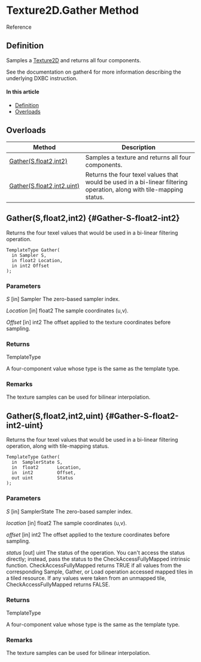 # Texture2D.Gather Method

Reference

## Definition

Samples a [Texture2D](#Texture2D.md) and returns all four components.

See the documentation on gather4 for more information describing the underlying DXBC instruction.

#### In this article

*  [Definition](#definition)
*  [Overloads](#overloads)

## Overloads

| Method | Description |
| ------ | ----------- |
| [Gather(S,float2,int2)](#Gather-S-float2-int2) | Samples a texture and returns all four components. |
| [Gather(S,float2,int2,uint)](#Gather-S-float2-int2-uint) | Returns the four texel values that would be used in a bi-linear filtering operation, along with tile-mapping status. |

## Gather(S,float2,int2) {#Gather-S-float2-int2}

Returns the four texel values that would be used in a bi-linear filtering operation.

```HLSL
TemplateType Gather(
  in Sampler S,
  in float2 Location,
  in int2 Offset
);
```

### Parameters
<i>S</i> [in] Sampler
The zero-based sampler index.

<i>Location</i> [in] float2
The sample coordinates (u,v).

<i>Offset</i> [in] int2
The offset applied to the texture coordinates before sampling.

### Returns
TemplateType

A four-component value whose type is the same as the template type.

### Remarks
The texture samples can be used for bilinear interpolation.

## Gather(S,float2,int2,uint) {#Gather-S-float2-int2-uint}

Returns the four texel values that would be used in a bi-linear filtering operation, along with tile-mapping status.

```HLSL
TemplateType Gather(
  in  SamplerState S,
  in  float2       Location,
  in  int2         Offset,
  out uint         Status
);
```

### Parameters
<i>S</i> [in] SamplerState
The zero-based sampler index.

<i>location</i> [in] float2
The sample coordinates (u,v).

<i>offset</i> [in] int2
The offset applied to the texture coordinates before sampling.

<i>status</i> [out] uint
The status of the operation. You can't access the status directly; instead, pass the status to the CheckAccessFullyMapped intrinsic function. CheckAccessFullyMapped returns TRUE if all values from the corresponding Sample, Gather, or Load operation accessed mapped tiles in a tiled resource. If any values were taken from an unmapped tile, CheckAccessFullyMapped returns FALSE.

### Returns
TemplateType

A four-component value whose type is the same as the template type.

### Remarks
The texture samples can be used for bilinear interpolation.